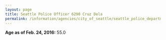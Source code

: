 ```yaml
---
layout: page
title: Seattle Police Officer 6290 Cruz Dela
permalink: /information/agencies/city_of_seattle/seattle_police_department/copbook/6290/
---
```


**Age as of Feb. 24, 2016:** 55.0
